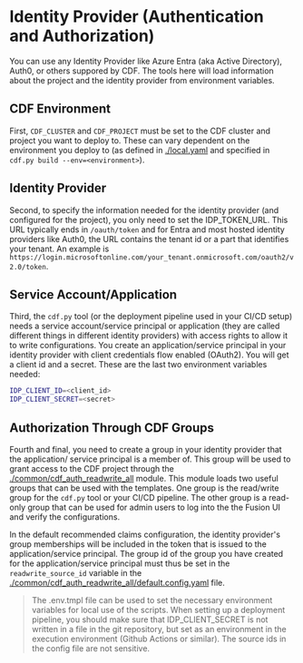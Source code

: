 # Identity Provider (Authentication and Authorization)

You can use any Identity Provider like Azure Entra (aka Active Directory), Auth0, or others suppored by CDF.
The tools here will load information about the project and the identity provider from environment variables.

## CDF Environment

First, `CDF_CLUSTER` and `CDF_PROJECT` must be set to the CDF cluster and project you want to deploy to. These can
vary dependent on the environment you deploy to (as defined in [./local.yaml](./local.yaml) and specified in
`cdf.py build --env=<environment>`).

## Identity Provider

Second, to specify the information needed for the identity provider (and configured for the project), you only need to set
the IDP_TOKEN_URL. This URL typically ends in `/oauth/token` and for Entra and most hosted identity providers like Auth0,
the URL contains the tenant id or a part that identifies your tenant. An example is
`https://login.microsoftonline.com/your_tenant.onmicrosoft.com/oauth2/v2.0/token`.

## Service Account/Application

Third, the `cdf.py` tool (or the deployment pipeline used in your CI/CD setup) needs a service account/service principal
or application (they are called different things in different identity providers)
with access rights to allow it to write configurations. You create an application/service principal in your identity provider
with client credentials flow enabled (OAuth2). You will get a client id and a secret. These are the last two environment
variables needed:

```bash
IDP_CLIENT_ID=<client_id>
IDP_CLIENT_SECRET=<secret>
```

## Authorization Through CDF Groups

Fourth and final, you need to create a group in your identity provider that the application/
service principal is a member of. This group will be used to grant access to the CDF project
through the [./common/cdf_auth_readwrite_all](./common/cdf_auth_readwrite_all) module.
This module loads two useful groups that can be used with the templates. One group is
the read/write group for the `cdf.py` tool or your CI/CD pipeline. The other group is a read-only
group that can be used for admin users to log into the the Fusion UI and verify the configurations.

In the default recommended claims configuration, the identity provider's group memberships will be
included in the token that is issued to the application/service principal. The group id of the
group you have created for the application/service principal must thus be set in the
`readwrite_source_id` variable in the
[./common/cdf_auth_readwrite_all/default.config.yaml](./common/cdf_auth_readwrite_all/default.config.yaml) file.

> The .env.tmpl file can be used to set the necessary environment variables for local use of the scripts.
> When setting up a deployment pipeline, you should make sure that IDP_CLIENT_SECRET is not written
> in a file in the git repository, but set as an environment in the execution environment (Github
> Actions or similar). The source ids in the config file are not sensitive.
